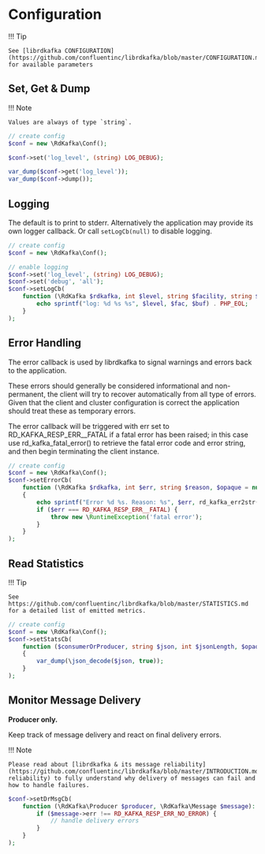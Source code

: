 # Configuration

!!! Tip

    See [librdkafka CONFIGURATION](https://github.com/confluentinc/librdkafka/blob/master/CONFIGURATION.md) for available parameters

## Set, Get & Dump

!!! Note

    Values are always of type `string`.

```php
// create config
$conf = new \RdKafka\Conf();

$conf->set('log_level', (string) LOG_DEBUG);

var_dump($conf->get('log_level'));
var_dump($conf->dump());
```

## Logging

The default is to print to stderr. Alternatively the application may provide its own logger callback. Or call `setLogCb(null)` to disable
logging.

```php
// create config
$conf = new \RdKafka\Conf();

// enable logging
$conf->set('log_level', (string) LOG_DEBUG);
$conf->set('debug', 'all');
$conf->setLogCb(
    function (\RdKafka $rdkafka, int $level, string $facility, string $message): void {
        echo sprintf("log: %d %s %s", $level, $fac, $buf) . PHP_EOL;
    }
);
```

## Error Handling

The error callback is used by librdkafka to signal warnings and errors back to the application.

These errors should generally be considered informational and non-permanent, the client will try to recover automatically from all type of
errors. Given that the client and cluster configuration is correct the application should treat these as temporary errors.

The error callback will be triggered with err set to RD_KAFKA_RESP_ERR__FATAL if a fatal error has been raised; in this case use
rd_kafka_fatal_error() to retrieve the fatal error code and error string, and then begin terminating the client instance.

```php
// create config
$conf = new \RdKafka\Conf();
$conf->setErrorCb(
    function (\RdKafka $rdkafka, int $err, string $reason, $opaque = null): void 
    {
        echo sprintf("Error %d %s. Reason: %s", $err, rd_kafka_err2str($err), $reason) . PHP_EOL;
        if ($err === RD_KAFKA_RESP_ERR__FATAL) {
            throw new \RuntimeException('fatal error');
        }
    }
);
```

## Read Statistics

!!! Tip

    See https://github.com/confluentinc/librdkafka/blob/master/STATISTICS.md for a detailed list of emitted metrics.

```php
// create config
$conf = new \RdKafka\Conf();
$conf->setStatsCb(
    function ($consumerOrProducer, string $json, int $jsonLength, $opaque = null): void 
    {
        var_dump(\json_decode($json, true));
    }
);
```

## Monitor Message Delivery

__Producer only.__

Keep track of message delivery and react on final delivery errors.

!!! Note

    Please read about [librdkafka & its message reliability](https://github.com/confluentinc/librdkafka/blob/master/INTRODUCTION.md#message-reliability) to fully understand why delivery of messages can fail and how to handle failures.

```php
$conf->setDrMsgCb(
    function (\RdKafka\Producer $producer, \RdKafka\Message $message): void {
        if ($message->err !== RD_KAFKA_RESP_ERR_NO_ERROR) {
            // handle delivery errors
        }
    }
);
```